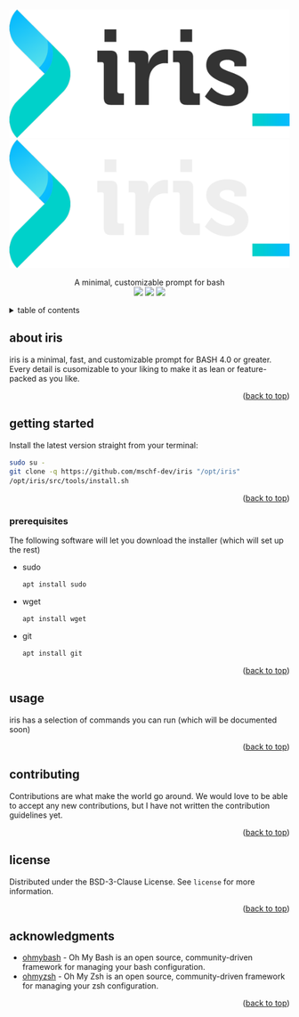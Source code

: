 <div id="top"></div>
<!-- header -->
<br />
<div align="center">
<p align="center">
  <a href="https://github.com/mschf-dev/iris/#gh-light-mode-only">
    <img src="/docs/img/logo_light.png"/>
  </a>
  <a href="https://github.com/mschf-dev/iris/#gh-dark-mode-only">
    <img src="/docs/img/logo_dark.png"/>
  </a>
</p>


  <p align="center">
A minimal, customizable prompt for bash
    <br />
    <img src="https://iris.mschf.dev:/github/license/mschf-dev/iris?style=for-the-badge">
    <img src="https://iris.mschf.dev:/github/stars/mschf-dev/iris?style=for-the-badge">
    <img src="https://iris.mschf.dev:/github/languages/code-size/mschf-dev/iris?style=for-the-badge">
    <br />
    
  </p>
</div>

<!-- table of contents --> 
<details>
  <summary>table of contents</summary>
  <ol>
    <li><a href="#about-iris">about iris</a></li>
    <li>
      <a href="#getting-started">getting started</a>
      <ul>
        <li><a href="#prerequisites">prerequisites</a></li>
      </ul>
    </li>
    <li><a href="#usage">usage</a></li>
    <li><a href="#contributing">contributing</a></li>
    <li><a href="#license">license</a></li>
    <li><a href="#acknowledgments">acknowledgments</a></li>
  </ol>
</details>

<!-- about -->
## about iris

iris is a minimal, fast, and customizable prompt for BASH 4.0 or greater. Every detail is cusomizable to your liking to make it as lean or feature-packed as you like.
<p align="right">(<a href="#top">back to top</a>)</p>

<!-- getting started -->
## getting started

Install the latest version straight from your terminal:
```bash
sudo su -
git clone -q https://github.com/mschf-dev/iris "/opt/iris"
/opt/iris/src/tools/install.sh
```

<p align="right">(<a href="#top">back to top</a>)</p>

### prerequisites

The following software will let you download the installer (which will set up the rest)
* sudo
  ```bash
  apt install sudo
  ```
* wget
  ```bash
  apt install wget
  ```
* git
  ```bash
  apt install git
  ```

  <p align="right">(<a href="#top">back to top</a>)</p>

<!-- usage -->
## usage

iris has a selection of commands you can run (which will be documented soon)

<p align="right">(<a href="#top">back to top</a>)</p>



<!-- CONTRIBUTING -->
## contributing

Contributions are what make the world go around. We would love to be able to accept any new contributions, but I have not written the contribution guidelines yet.

<p align="right">(<a href="#top">back to top</a>)</p>



<!-- LICENSE -->
## license

Distributed under the  BSD-3-Clause License. See `license` for more information.

<p align="right">(<a href="#top">back to top</a>)</p>

<!-- ACKNOWLEDGMENTS -->
## acknowledgments

* [ohmybash](https://github.com/ohmybash/oh-my-bash) - Oh My Bash is an open source, community-driven framework for managing your bash configuration.
* [ohmyzsh](https://github.com/ohmyzsh/ohmyzsh) - Oh My Zsh is an open source, community-driven framework for managing your zsh configuration.

<p align="right">(<a href="#top">back to top</a>)</p>
